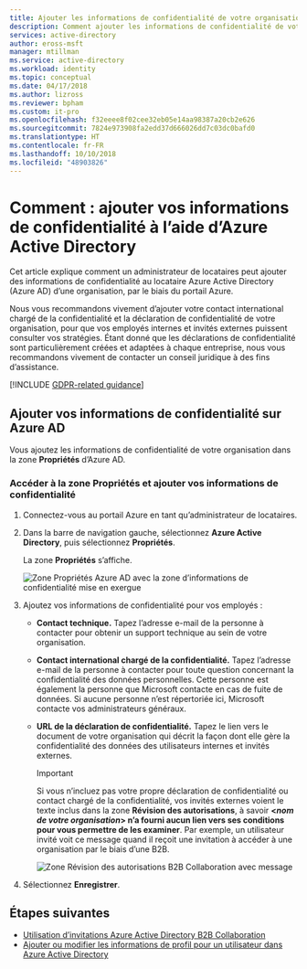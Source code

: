 ```yaml
---
title: Ajouter les informations de confidentialité de votre organisation dans Azure Active Directory | Microsoft Docs
description: Comment ajouter les informations de confidentialité de votre organisation à la zone Propriétés d’Azure Active Directory (Azure AD).
services: active-directory
author: eross-msft
manager: mtillman
ms.service: active-directory
ms.workload: identity
ms.topic: conceptual
ms.date: 04/17/2018
ms.author: lizross
ms.reviewer: bpham
ms.custom: it-pro
ms.openlocfilehash: f32eeee8f02cee32eb05e14aa98387a20cb2e626
ms.sourcegitcommit: 7824e973908fa2edd37d666026dd7c03dc0bafd0
ms.translationtype: HT
ms.contentlocale: fr-FR
ms.lasthandoff: 10/10/2018
ms.locfileid: "48903826"
---
```

# <a name="how-to-add-your-privacy-info-using-azure-active-directory"></a>Comment : ajouter vos informations de confidentialité à l’aide d’Azure Active Directory
Cet article explique comment un administrateur de locataires peut ajouter des informations de confidentialité au locataire Azure Active Directory (Azure AD) d’une organisation, par le biais du portail Azure.

Nous vous recommandons vivement d’ajouter votre contact international chargé de la confidentialité et la déclaration de confidentialité de votre organisation, pour que vos employés internes et invités externes puissent consulter vos stratégies. Étant donné que les déclarations de confidentialité sont particulièrement créées et adaptées à chaque entreprise, nous vous recommandons vivement de contacter un conseil juridique à des fins d’assistance.

[!INCLUDE [GDPR-related guidance](../../../includes/gdpr-dsr-and-stp-note.md)]

## <a name="add-your-privacy-info-on-azure-ad"></a>Ajouter vos informations de confidentialité sur Azure AD
Vous ajoutez les informations de confidentialité de votre organisation dans la zone **Propriétés** d’Azure AD.

### <a name="to-access-the-properties-area-and-add-your-privacy-information"></a>Accéder à la zone Propriétés et ajouter vos informations de confidentialité

1.  Connectez-vous au portail Azure en tant qu’administrateur de locataires.

2.  Dans la barre de navigation gauche, sélectionnez **Azure Active Directory**, puis sélectionnez **Propriétés**.

    La zone **Propriétés** s’affiche.

    ![Zone Propriétés Azure AD avec la zone d’informations de confidentialité mise en exergue](media/active-directory-properties-area/properties-area.png)

3.  Ajoutez vos informations de confidentialité pour vos employés :

    - **Contact technique.** Tapez l’adresse e-mail de la personne à contacter pour obtenir un support technique au sein de votre organisation.
    
    - **Contact international chargé de la confidentialité.** Tapez l’adresse e-mail de la personne à contacter pour toute question concernant la confidentialité des données personnelles. Cette personne est également la personne que Microsoft contacte en cas de fuite de données. Si aucune personne n’est répertoriée ici, Microsoft contacte vos administrateurs généraux.

    - **URL de la déclaration de confidentialité.** Tapez le lien vers le document de votre organisation qui décrit la façon dont elle gère la confidentialité des données des utilisateurs internes et invités externes.

        >[!Important]
        >Si vous n’incluez pas votre propre déclaration de confidentialité ou contact chargé de la confidentialité, vos invités externes voient le texte inclus dans la zone **Révision des autorisations**, à savoir **<_nom de votre organisation_> n’a fourni aucun lien vers ses conditions pour vous permettre de les examiner**. Par exemple, un utilisateur invité voit ce message quand il reçoit une invitation à accéder à une organisation par le biais d’une B2B.

        ![Zone Révision des autorisations B2B Collaboration avec message](media/active-directory-properties-area/active-directory-no-privacy-statement-or-contact.png)

4.  Sélectionnez **Enregistrer**.

## <a name="next-steps"></a>Étapes suivantes
- [Utilisation d’invitations Azure Active Directory B2B Collaboration](https://aka.ms/b2bredemption)
- [Ajouter ou modifier les informations de profil pour un utilisateur dans Azure Active Directory](active-directory-users-profile-azure-portal.md)